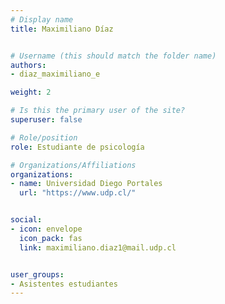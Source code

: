 ```yaml
---
# Display name
title: Maximiliano Díaz 


# Username (this should match the folder name)
authors:
- diaz_maximiliano_e

weight: 2 

# Is this the primary user of the site?
superuser: false

# Role/position
role: Estudiante de psicología

# Organizations/Affiliations
organizations:
- name: Universidad Diego Portales
  url: "https://www.udp.cl/"


social:
- icon: envelope
  icon_pack: fas
  link: maximiliano.diaz1@mail.udp.cl


user_groups:
- Asistentes estudiantes 
---
```



